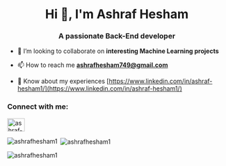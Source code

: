<h1 align="center">Hi 👋, I'm Ashraf Hesham</h1>
<h3 align="center">A passionate Back-End developer</h3>

- 👯 I’m looking to collaborate on **interesting Machine Learning projects**

- 📫 How to reach me **ashrafhesham749@gmail.com**

- 📄 Know about my experiences [https://www.linkedin.com/in/ashraf-hesham1/](https://www.linkedin.com/in/ashraf-hesham1/)

<h3 align="left">Connect with me:</h3>
<p align="left">
<a href="https://linkedin.com/in/ashraf-hesham1/" target="blank"><img align="center" src="https://raw.githubusercontent.com/rahuldkjain/github-profile-readme-generator/master/src/images/icons/Social/linked-in-alt.svg" alt="ashraf-hesham1/" height="30" width="40" /></a>
</p>



<p><img align="left" src="https://github-readme-stats.vercel.app/api/top-langs?username=ashrafhesham1&show_icons=true&locale=en&layout=compact" alt="ashrafhesham1" /></p>

<p>&nbsp;<img align="center" src="https://github-readme-stats.vercel.app/api?username=ashrafhesham1&show_icons=true&locale=en" alt="ashrafhesham1" /></p>

<p><img align="center" src="https://github-readme-streak-stats.herokuapp.com/?user=ashrafhesham1&" alt="ashrafhesham1" /></p>

